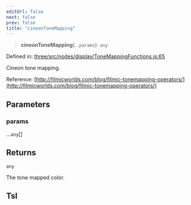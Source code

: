 ```yaml
---
editUrl: false
next: false
prev: false
title: "cineonToneMapping"
---
```


> **cineonToneMapping**(...`params`): `any`

Defined in: [three/src/nodes/display/ToneMappingFunctions.js:65](https://github.com/DefinitelyMaybe/three-i18n/blob/fa57b79433d1c349ffb23a78727299c8d4190136/three/src/nodes/display/ToneMappingFunctions.js#L65)

Cineon tone mapping.

Reference: [http://filmicworlds.com/blog/filmic-tonemapping-operators/](http://filmicworlds.com/blog/filmic-tonemapping-operators/)

## Parameters

### params

...`any`[]

## Returns

`any`

The tone mapped color.

## Tsl
